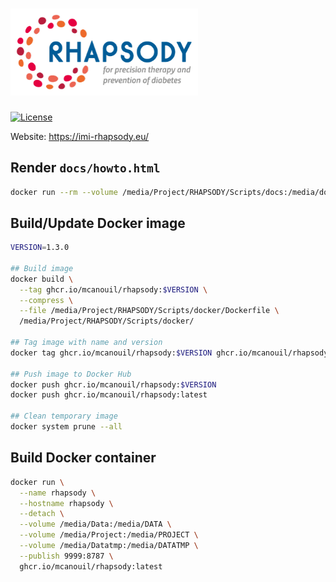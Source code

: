 # <a href = "https://imi-rhapsody.eu/"><img src="docs/RHAPSODY_Logo_WEB_Color.png" width="300" /></a>

<!-- badges: start -->
[![License](https://img.shields.io/github/license/mcanouil/RHAPSODY)](LICENSE)
<!-- badges: end -->

Website: <https://imi-rhapsody.eu/>

## Render `docs/howto.html`

``` sh
docker run --rm --volume /media/Project/RHAPSODY/Scripts/docs:/media/docs ghcr.io/mcanouil/rhapsody:latest Rscript -e 'rmarkdown::render("/media/docs/howto.Rmd", output_file = "index.html", encoding = "UTF-8")'
```

## Build/Update Docker image

``` sh
VERSION=1.3.0

## Build image
docker build \
  --tag ghcr.io/mcanouil/rhapsody:$VERSION \
  --compress \
  --file /media/Project/RHAPSODY/Scripts/docker/Dockerfile \
  /media/Project/RHAPSODY/Scripts/docker/

## Tag image with name and version
docker tag ghcr.io/mcanouil/rhapsody:$VERSION ghcr.io/mcanouil/rhapsody:latest

## Push image to Docker Hub
docker push ghcr.io/mcanouil/rhapsody:$VERSION
docker push ghcr.io/mcanouil/rhapsody:latest

## Clean temporary image
docker system prune --all
```

## Build Docker container

``` sh
docker run \
  --name rhapsody \
  --hostname rhapsody \
  --detach \
  --volume /media/Data:/media/DATA \
  --volume /media/Project:/media/PROJECT \
  --volume /media/Datatmp:/media/DATATMP \
  --publish 9999:8787 \
  ghcr.io/mcanouil/rhapsody:latest
```
